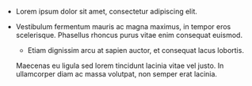 * Lorem ipsum dolor sit amet, consectetur adipiscing elit.
* Vestibulum fermentum mauris ac magna maximus, in tempor
  eros scelerisque. Phasellus rhoncus purus vitae enim consequat euismod.

  * Etiam dignissim arcu at sapien auctor, et consequat lacus lobortis.

  Maecenas eu ligula sed lorem tincidunt lacinia vitae vel justo.
  In ullamcorper diam ac massa volutpat, non semper erat lacinia.